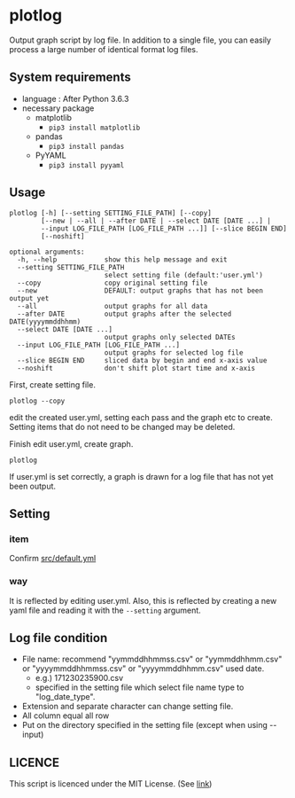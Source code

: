 plotlog
===
Output graph script by log file.
In addition to a single file,
you can easily process a large number of identical format log files.



## System requirements
- language : After Python 3.6.3
- necessary package
    - matplotlib
        - `pip3 install matplotlib`
    - pandas
        - `pip3 install pandas`
    - PyYAML
        - `pip3 install pyyaml`


## Usage
```
plotlog [-h] [--setting SETTING_FILE_PATH] [--copy]
        [--new | --all | --after DATE | --select DATE [DATE ...] |
        --input LOG_FILE_PATH [LOG_FILE_PATH ...]] [--slice BEGIN END]
        [--noshift]

optional arguments:
  -h, --help            show this help message and exit
  --setting SETTING_FILE_PATH
                        select setting file (default:'user.yml')
  --copy                copy original setting file
  --new                 DEFAULT: output graphs that has not been output yet
  --all                 output graphs for all data
  --after DATE          output graphs after the selected DATE(yyyymmddhhmm)
  --select DATE [DATE ...]
                        output graphs only selected DATEs
  --input LOG_FILE_PATH [LOG_FILE_PATH ...]
                        output graphs for selected log file
  --slice BEGIN END     sliced data by begin and end x-axis value
  --noshift             don't shift plot start time and x-axis
```

First, create setting file.
```
plotlog --copy
```
edit the created user.yml, setting each pass and the graph etc to create.
Setting items that do not need to be changed may be deleted.

Finish edit user.yml, create graph.
```
plotlog
```
If user.yml is set correctly, a graph is drawn for a log file that has not yet been output.



## Setting
### item
Confirm [src/default.yml](https://github.com/s-naoya/plotlog/blob/master/src/default.yml)

### way
It is reflected by editing user.yml.
Also, this is reflected by creating a new yaml file and reading it with the `--setting` argument.


## Log file condition
- File name: recommend "yymmddhhmmss.csv" or "yymmddhhmm.csv" or "yyyymmddhhmmss.csv" or "yyyymmddhhmm.csv" used date.
    - e.g.) 171230235900.csv
    - specified in the setting file which select file name type to "log_date_type".
- Extension and separate character can change setting file.
- All column equal all row
- Put on the directory specified in the setting file (except when using --input)


## LICENCE
This script is licenced under the MIT License. (See [link](https://github.com/s-naoya/plotlog/blob/master/LICENSE))
